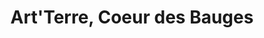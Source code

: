 ---
title: "Art'Terre, Coeur des Bauges"
url: /le-chatelard/artterre-coeur-des-bauges/
shop: cadeau
---